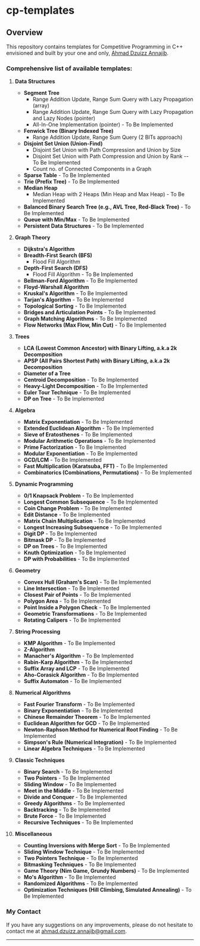 # cp-templates

## Overview
This repository contains templates for Competitive Programming in C++ envisioned and built by your one and only, [Ahmad Dzuizz Annajib](https://dzuizz.com/).

### Comprehensive list of available templates:
1. **Data Structures**
    - **Segment Tree**
        - Range Addition Update, Range Sum Query with Lazy Propagation (array)
        - Range Addition Update, Range Sum Query with Lazy Propagation and Lazy Nodes (pointer)
        - All-In-One Implementation (pointer) - To Be Implemented
    - **Fenwick Tree (Binary Indexed Tree)**
        - Range Addition Update, Range Sum Query (2 BITs approach)
    - **Disjoint Set Union (Union-Find)**
        - Disjoint Set Union with Path Compression and Union by Size
        - Disjoint Set Union with Path Compression and Union by Rank -- To Be Implemented
        - Count no. of Connected Components in a Graph
    - **Sparse Table** - To Be Implemented
    - **Trie (Prefix Tree)** - To Be Implemented
    - **Median Heap**
        - Median Heap with 2 Heaps (Min Heap and Max Heap) - To Be Implemented
    - **Balanced Binary Search Tree (e.g., AVL Tree, Red-Black Tree)** - To Be Implemented
    - **Queue with Min/Max** - To Be Implemented
    - **Persistent Data Structures** - To Be Implemented

2. **Graph Theory**
    - **Dijkstra's Algorithm**
    - **Breadth-First Search (BFS)**
        - Flood Fill Algorithm
    - **Depth-First Search (DFS)**
        - Flood Fill Algorithm - To Be Implemented
    - **Bellman-Ford Algorithm** - To Be Implemented
    - **Floyd-Warshall Algorithm**
    - **Kruskal's Algorithm** - To Be Implemented
    - **Tarjan's Algorithm** - To Be Implemented
    - **Topological Sorting** - To Be Implemented
    - **Bridges and Articulation Points** - To Be Implemented
    - **Graph Matching Algorithms** - To Be Implemented
    - **Flow Networks (Max Flow, Min Cut)** - To Be Implemented

3. **Trees**
    - **LCA (Lowest Common Ancestor) with Binary Lifting, a.k.a 2k Decomposition**
    - **APSP (All Pairs Shortest Path) with Binary Lifting, a.k.a 2k Decomposition**
    - **Diameter of a Tree**
    - **Centroid Decomposition** - To Be Implemented
    - **Heavy-Light Decomposition** - To Be Implemented
    - **Euler Tour Technique** - To Be Implemented
    - **DP on Tree** - To Be Implemented

4. **Algebra**
    - **Matrix Exponentiation** - To Be Implemented
    - **Extended Euclidean Algorithm** - To Be Implemented
    - **Sieve of Eratosthenes** - To Be Implemented
    - **Modular Arithmetic Operations** - To Be Implemented
    - **Prime Factorization** - To Be Implemented
    - **Modular Exponentiation** - To Be Implemented
    - **GCD/LCM** - To Be Implemented
    - **Fast Multiplication (Karatsuba, FFT)** - To Be Implemented
    - **Combinatorics (Combinations, Permutations)** - To Be Implemented

5. **Dynamic Programming**
    - **0/1 Knapsack Problem** - To Be Implemented
    - **Longest Common Subsequence** - To Be Implemented
    - **Coin Change Problem** - To Be Implemented
    - **Edit Distance** - To Be Implemented
    - **Matrix Chain Multiplication** - To Be Implemented
    - **Longest Increasing Subsequence** - To Be Implemented
    - **Digit DP** - To Be Implemented
    - **Bitmask DP** - To Be Implemented
    - **DP on Trees** - To Be Implemented
    - **Knuth Optimization** - To Be Implemented
    - **DP with Probabilities** - To Be Implemented

6. **Geometry**
    - **Convex Hull (Graham's Scan)** - To Be Implemented
    - **Line Intersection** - To Be Implemented
    - **Closest Pair of Points** - To Be Implemented
    - **Polygon Area** - To Be Implemented
    - **Point Inside a Polygon Check** - To Be Implemented
    - **Geometric Transformations** - To Be Implemented
    - **Rotating Calipers** - To Be Implemented

7. **String Processing**
    - **KMP Algorithm** - To Be Implemented
    - **Z-Algorithm**
    - **Manacher's Algorithm** - To Be Implemented
    - **Rabin-Karp Algorithm** - To Be Implemented
    - **Suffix Array and LCP** - To Be Implemented
    - **Aho-Corasick Algorithm** - To Be Implemented
    - **Suffix Automaton** - To Be Implemented

8. **Numerical Algorithms**
    - **Fast Fourier Transform** - To Be Implemented
    - **Binary Exponentiation** - To Be Implemented
    - **Chinese Remainder Theorem** - To Be Implemented
    - **Euclidean Algorithm for GCD** - To Be Implemented
    - **Newton-Raphson Method for Numerical Root Finding** - To Be Implemented
    - **Simpson's Rule (Numerical Integration)** - To Be Implemented
    - **Linear Algebra Techniques** - To Be Implemented

9. **Classic Techniques**
    - **Binary Search** - To Be Implemented
    - **Two Pointers** - To Be Implemented
    - **Sliding Window** - To Be Implemented
    - **Meet in the Middle** - To Be Implemented
    - **Divide and Conquer** - To Be Implemented
    - **Greedy Algorithms** - To Be Implemented
    - **Backtracking** - To Be Implemented
    - **Brute Force** - To Be Implemented
    - **Recursive Techniques** - To Be Implemented

10. **Miscellaneous**
    - **Counting Inversions with Merge Sort** - To Be Implemented
    - **Sliding Window Technique** - To Be Implemented
    - **Two Pointers Technique** - To Be Implemented
    - **Bitmasking Techniques** - To Be Implemented
    - **Game Theory (Nim Game, Grundy Numbers)** - To Be Implemented
    - **Mo's Algorithm** - To Be Implemented
    - **Randomized Algorithms** - To Be Implemented
    - **Optimization Techniques (Hill Climbing, Simulated Annealing)** - To Be Implemented

### My Contact
If you have any suggestions on any improvements, please do not hesitate to contact me at [ahmad.dzuizz.annajib@gmail.com](mailto:ahmad.dzuizz.annajib@gmail.com).

---